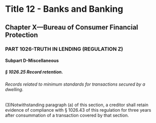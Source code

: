 
# Title 12 - Banks and Banking
## Chapter X—Bureau of Consumer Financial Protection
### PART 1026-TRUTH IN LENDING (REGULATION Z)
#### Subpart D-Miscellaneous
##### § 1026.25 Record retention.
###### Records related to minimum standards for transactions secured by a dwelling.

(3)Notwithstanding paragraph (a) of this section, a creditor shall retain evidence of compliance with § 1026.43 of this regulation for three years after consummation of a transaction covered by that section.
